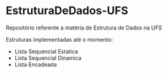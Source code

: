 # EstruturaDeDados-UFS
Repositório referente a matéria de Estrutura de Dados na UFS

Estruturas implementadas até o momento:
 - Lista Sequencial Estatica
 - Lista Sequencial Dinamica
 - Lista Encadeada
